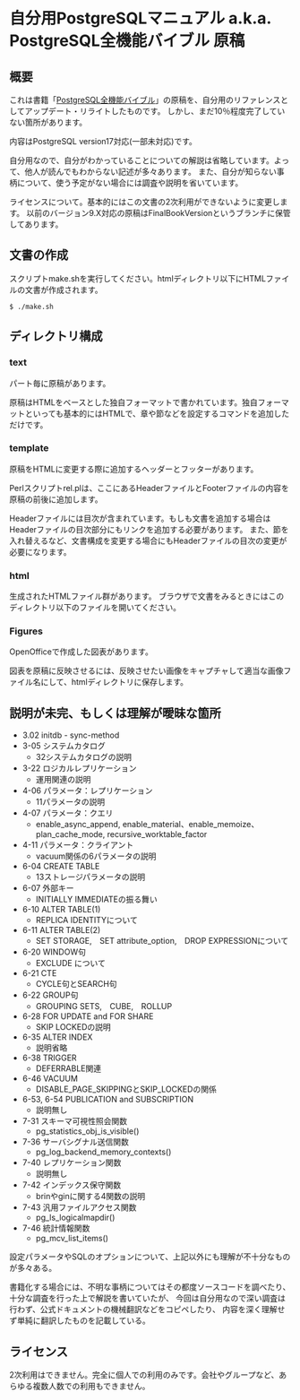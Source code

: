 # 自分用PostgreSQLマニュアル a.k.a. PostgreSQL全機能バイブル 原稿


## 概要
これは書籍「<a href="https://www.amazon.co.jp/dp/4774153923">PostgreSQL全機能バイブル</a>」の原稿を、自分用のリファレンスとしてアップデート・リライトしたものです。
しかし、まだ10％程度完了していない箇所があります。


内容はPostgreSQL version17対応(一部未対応)です。


自分用なので、自分がわかっていることについての解説は省略しています。よって、他人が読んでもわからない記述が多々あります。
また、自分が知らない事柄について、使う予定がない場合には調査や説明を省いています。


ライセンスについて。基本的にはこの文書の2次利用ができないように変更します。
以前のバージョン9.X対応の原稿はFinalBookVersionというブランチに保管してあります。


## 文書の作成
スクリプトmake.shを実行してください。htmlディレクトリ以下にHTMLファイルの文書が作成されます。

```
$ ./make.sh
```

## ディレクトリ構成

### text
パート毎に原稿があります。

原稿はHTMLをベースとした独自フォーマットで書かれています。独自フォーマットといっても基本的にはHTMLで、章や節などを設定するコマンドを追加しただけです。

### template
原稿をHTMLに変更する際に追加するヘッダーとフッターがあります。

Perlスクリプトrel.plは、ここにあるHeaderファイルとFooterファイルの内容を原稿の前後に追加します。

Headerファイルには目次が含まれています。もしも文書を追加する場合はHeaderファイルの目次部分にもリンクを追加する必要があります。
また、節を入れ替えるなど、文書構成を変更する場合にもHeaderファイルの目次の変更が必要になります。

### html
生成されたHTMLファイル群があります。  ブラウザで文書をみるときにはこのディレクトリ以下のファイルを開いてください。

### Figures
OpenOfficeで作成した図表があります。

図表を原稿に反映させるには、反映させたい画像をキャプチャして適当な画像ファイル名にして、htmlディレクトリに保存します。

## 説明が未完、もしくは理解が曖昧な箇所

- 3.02 initdb
       - sync-method
- 3-05 システムカタログ
	- 32システムカタログの説明
- 3-22 ロジカルレプリケーション
	- 運用関連の説明
- 4-06 パラメータ：レプリケーション
	- 11パラメータの説明
- 4-07 パラメータ：クエリ
	- enable_async_append, enable_material、enable_memoize、plan_cache_mode, recursive_worktable_factor
- 4-11 パラメータ：クライアント
	- vacuum関係の6パラメータの説明
- 6-04 CREATE TABLE
	- 13ストレージパラメータの説明
- 6-07 外部キー
	- INITIALLY IMMEDIATEの振る舞い
- 6-10 ALTER TABLE(1)
	- REPLICA IDENTITYについて
- 6-11 ALTER TABLE(2)
	- SET STORAGE,　SET attribute_option,　DROP EXPRESSIONについて
- 6-20 WINDOW句
	- EXCLUDE について
- 6-21 CTE
	- CYCLE句とSEARCH句
- 6-22 GROUP句
	- GROUPING SETS,　CUBE,　ROLLUP
- 6-28 FOR UPDATE and FOR SHARE
	- SKIP LOCKEDの説明
- 6-35 ALTER INDEX
	- 説明省略
- 6-38 TRIGGER
	- DEFERRABLE関連
- 6-46 VACUUM
	- DISABLE_PAGE_SKIPPINGとSKIP_LOCKEDの関係
- 6-53, 6-54 PUBLICATION and SUBSCRIPTION
	- 説明無し
- 7-31 スキーマ可視性照会関数
	- pg_statistics_obj_is_visible()
- 7-36 サーバシグナル送信関数
	- pg_log_backend_memory_contexts()
- 7-40 レプリケーション関数
	- 説明無し
- 7-42 インデックス保守関数
	- brinやginに関する4関数の説明
- 7-43 汎用ファイルアクセス関数
	- pg_ls_logicalmapdir()
- 7-46 統計情報関数
	- pg_mcv_list_items()


設定パラメータやSQLのオプションについて、上記以外にも理解が不十分なものが多々ある。


書籍化する場合には、不明な事柄についてはその都度ソースコードを調べたり、十分な調査を行った上で解説を書いていたが、
今回は自分用なので深い調査は行わず、公式ドキュメントの機械翻訳などをコピペしたり、
内容を深く理解せず単純に翻訳したものを記載している。


## ライセンス

2次利用はできません。完全に個人での利用のみです。会社やグループなど、あらゆる複数人数での利用もできません。
